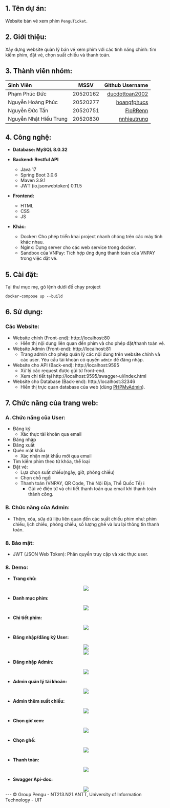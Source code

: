 ## **1. Tên dự án:**
Website bán vé xem phim `PenguTicket`.

## **2. Giới thiệu:**
Xây dựng website quản lý bán vé xem phim với các tính năng chính: tìm kiếm phim, đặt vé, chọn suất chiếu và thanh toán.

## **3. Thành viên nhóm:**
| Sinh Viên               | MSSV        | Github Username   |
| :----------------------- |:-----------:| -----------------:|
| Phạm Phúc Đức           | 20520162    | [ducdottoan2002](https://github.com/ducdottoan2002)|
| Nguyễn Hoàng Phúc       | 20520277    | [hoangfphucs](https://github.com/hoangfphucs)|
| Nguyễn Đức Tấn          | 20520751    | [FloRRenn](https://github.com/FloRRenn)|
| Nguyễn Nhật Hiếu Trung  | 20520830    | [nnhieutrung](https://github.com/nnhieutrung)|

## **4. Công nghệ:**
- **Database: MySQL 8.0.32**

- **Backend: Restful API**
  - Java 17
  - Spring Boot 3.0.6
  - Maven 3.9.1
  - JWT (io.jsonwebtoken) 0.11.5

- **Frontend:**
	- HTML
	- CSS
	- JS

- **Khác:**
	- Docker: Cho phép triển khai project nhanh chóng trên các máy tính khác nhau.
	- Nginx: Dựng server cho các web service trong docker.
	- Sandbox của VNPay: Tích hợp ứng dụng thanh toán của VNPAY trong việc đặt vé.

## **5. Cài đặt:**
Tại thư mục mẹ, gõ lệnh dưới để chạy project
```shell
docker-compose up --build
```

## **6. Sử dụng:**
### **Các Website:**
- Website chính (Front-end): http://localhost:80
	- Hiển thị nội dung liên quan đến phim và cho phép đặt/thanh toán vé.
- Website Admin (Front-end): http://localhost:81
	- Trang admin cho phép quản lý các nội dung trên website chính và các user. Yêu cầu tài khoản có quyền `admin` để đăng nhập. 
- Website cho API (Back-end): http://localhost:9595
	- Xử lý các request được gửi từ front-end.
    - Xem chi tiết tại http://localhost:9595/swagger-ui/index.html
- Website cho Database (Back-end): http://localhost:32346
	- Hiển thị trực quan database của web (dùng [PHPMyAdmin](https://www.phpmyadmin.net/)).

## **7. Chức năng của trang web:**
### **A. Chức năng của User:**
- Đăng ký
	+ Xác thực tài khoản qua email
- Đăng nhập
- Đăng xuất
- Quên mật khẩu
	+ Xác nhận mật khẩu mới qua email
- Tìm kiếm phim theo từ khóa, thể loại
- Đặ̣t vé:
	+ Lựa chọn suất chiếu(ngày, giờ, phòng chiếu)
	+ Chọn chỗ ngồi
	+ Thanh toán (VNPAY, QR Code, Thẻ Nội Địa, Thể Quốc Tế) i
    	* Gửi vé điện tử và chi tiết thanh toán qua email khi thanh toán thành công.

### **B. Chức năng của Admin:**
- Thêm, xóa, sữa dữ liệu liên quan đến các suất chiếu phim như: phim chiếu, lịch chiếu, phòng chiếu, số lượng ghế và lưu lại thông tin thanh toán.

### **8. Bảo mật:**
- JWT (JSON Web Token): Phân quyền truy cập và xác thực user.

### **8. Demo:**
- **Trang chủ:**
<div align='center'>
	<img src='demo-images/trang_chu.png' />
</div>

- **Danh mục phim:**
<div align='center'>
	<img src='demo-images/danh_muc.png' />
</div>

- **Chi tiết phim:**
<div align='center'>
	<img src='demo-images/chi_tiet_phim.png' />
</div>

- **Đăng nhập/đăng ký User:**
<div align='center'>
	<img src='demo-images/userlogin.png' />
	<br>
	<img src='demo-images/usersignup.png' />
</div>

- **Đăng nhập Admin:**
<div align='center'>
	<img src='demo-images/adminlogin.png' />
</div>

- **Admin quản lý tài khoản:**
<div align='center'>
	<img src='demo-images/admin_quan_ly_tk.png' />
</div>

- **Admin thêm suất chiếu:**
<div align='center'>
	<img src='demo-images/admin_change_show.png' />
</div>

- **Chọn giờ xem:**
<div align='center'>
	<img src='demo-images/chon_gio_xem.png' />
</div>

- **Chọn ghế:**
<div align='center'>
	<img src='demo-images/chon_vi_tri.png' />
</div>

- **Thanh toán:**
<div align='center'>
	<img src='demo-images/thanh_toan.jpg' />
</div>

- **Swagger Api-doc:**
<div align='center'>
	<img src='demo-images/swagger_api.jpg' />
</div>
---
© Group Pengu - NT213.N21.ANTT, University of Information Technology - UIT
